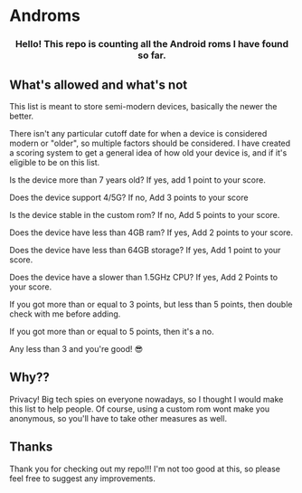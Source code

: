 # Androms

<h3 align="center">
Hello! This repo is counting all the Android 
roms I have found so far.
</h3>

## What's allowed and what's not
This list is meant to store semi-modern devices, basically the newer the better.

There isn't any particular cutoff date for when a device is considered modern or
"older", so multiple factors should be considered. I have created a scoring
system to get a general idea of how old your device is, and if it's eligible to 
be on this list.

Is the device more than 7 years old? If yes, add 1 point to your score.

Does the device support 4/5G? If no, Add 3 points to your score

Is the device stable in the custom rom? If no, Add 5 points to your score.

Does the device have less than 4GB ram? If yes, Add 2 points to your score.

Does the device have less than 64GB storage? If yes, Add 1 point to your score.

Does the device have a slower than 1.5GHz CPU? If yes, Add 2 Points to your score.

If you got more than or equal to 3 points, but less than 5 points, then double
check with me before adding.

If you got more than or equal to 5 points, then it's a no.

Any less than 3 and you're good! 😎

## Why??
Privacy! Big tech spies on everyone nowadays, so I thought I would make this list
to help people. Of course, using a custom rom wont make you anonymous, so you'll
have to take other measures as well.

## Thanks
Thank you for checking out my repo!!!
I'm not too good at this, so please feel free to suggest any improvements.
